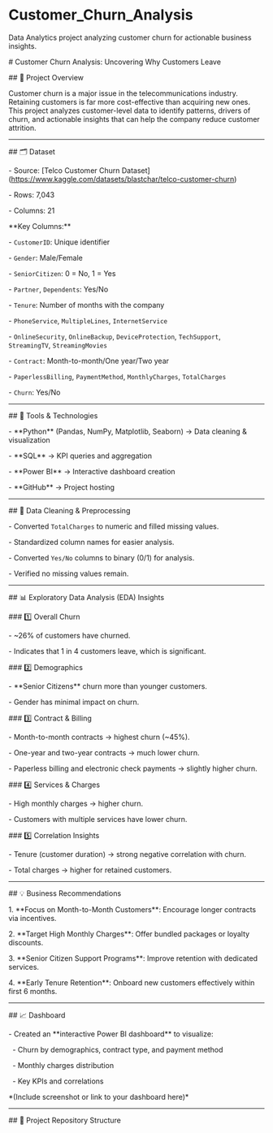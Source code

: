 # Customer\_Churn\_Analysis

Data Analytics project analyzing customer churn for actionable business insights.



\# Customer Churn Analysis: Uncovering Why Customers Leave



\## 📌 Project Overview

Customer churn is a major issue in the telecommunications industry. Retaining customers is far more cost-effective than acquiring new ones. This project analyzes customer-level data to identify patterns, drivers of churn, and actionable insights that can help the company reduce customer attrition.



---



\## 🗂 Dataset

\- Source: \[Telco Customer Churn Dataset](https://www.kaggle.com/datasets/blastchar/telco-customer-churn)  

\- Rows: 7,043  

\- Columns: 21  



\*\*Key Columns:\*\*

\- `CustomerID`: Unique identifier  

\- `Gender`: Male/Female  

\- `SeniorCitizen`: 0 = No, 1 = Yes  

\- `Partner`, `Dependents`: Yes/No  

\- `Tenure`: Number of months with the company  

\- `PhoneService`, `MultipleLines`, `InternetService`  

\- `OnlineSecurity`, `OnlineBackup`, `DeviceProtection`, `TechSupport`, `StreamingTV`, `StreamingMovies`  

\- `Contract`: Month-to-month/One year/Two year  

\- `PaperlessBilling`, `PaymentMethod`, `MonthlyCharges`, `TotalCharges`  

\- `Churn`: Yes/No  



---



\## 🔧 Tools \& Technologies

\- \*\*Python\*\* (Pandas, NumPy, Matplotlib, Seaborn) → Data cleaning \& visualization  

\- \*\*SQL\*\* → KPI queries and aggregation  

\- \*\*Power BI\*\* → Interactive dashboard creation  

\- \*\*GitHub\*\* → Project hosting  



---



\## 🧹 Data Cleaning \& Preprocessing

\- Converted `TotalCharges` to numeric and filled missing values.  

\- Standardized column names for easier analysis.  

\- Converted `Yes/No` columns to binary (0/1) for analysis.  

\- Verified no missing values remain.  



---



\## 📊 Exploratory Data Analysis (EDA) Insights



\### 1️⃣ Overall Churn

\- ~26% of customers have churned.  

\- Indicates that 1 in 4 customers leave, which is significant.  



\### 2️⃣ Demographics

\- \*\*Senior Citizens\*\* churn more than younger customers.  

\- Gender has minimal impact on churn.  



\### 3️⃣ Contract \& Billing

\- Month-to-month contracts → highest churn (~45%).  

\- One-year and two-year contracts → much lower churn.  

\- Paperless billing and electronic check payments → slightly higher churn.  



\### 4️⃣ Services \& Charges

\- High monthly charges → higher churn.  

\- Customers with multiple services have lower churn.  



\### 5️⃣ Correlation Insights

\- Tenure (customer duration) → strong negative correlation with churn.  

\- Total charges → higher for retained customers.  



---



\## 💡 Business Recommendations

1\. \*\*Focus on Month-to-Month Customers\*\*: Encourage longer contracts via incentives.  

2\. \*\*Target High Monthly Charges\*\*: Offer bundled packages or loyalty discounts.  

3\. \*\*Senior Citizen Support Programs\*\*: Improve retention with dedicated services.  

4\. \*\*Early Tenure Retention\*\*: Onboard new customers effectively within first 6 months.  



---



\## 📈 Dashboard

\- Created an \*\*interactive Power BI dashboard\*\* to visualize:

&nbsp; - Churn by demographics, contract type, and payment method  

&nbsp; - Monthly charges distribution  

&nbsp; - Key KPIs and correlations  



\*(Include screenshot or link to your dashboard here)\*  



---



\## 🔗 Project Repository Structure



